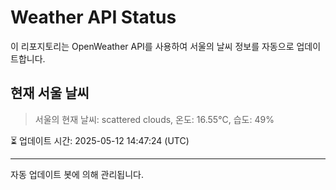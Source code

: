 
# Weather API Status

이 리포지토리는 OpenWeather API를 사용하여 서울의 날씨 정보를 자동으로 업데이트합니다.

## 현재 서울 날씨
> 서울의 현재 날씨: scattered clouds, 온도: 16.55°C, 습도: 49%

⏳ 업데이트 시간: 2025-05-12 14:47:24 (UTC)

---
자동 업데이트 봇에 의해 관리됩니다.
